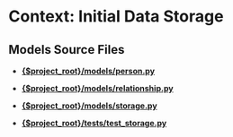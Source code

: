 # Context: Initial Data Storage

## Models Source Files

- [**{$project_root}/models/person.py**](/app/stimula_working/family_tree/models/person.py)

- [**{$project_root}/models/relationship.py**](/app/stimula_working/family_tree/models/relationship.py)

- [**{$project_root}/models/storage.py**](/app/stimula_working/family_tree/models/storage.py)

- [**{$project_root}/tests/test_storage.py**](/app/stimula_working/family_tree/tests/test_storage.py)
